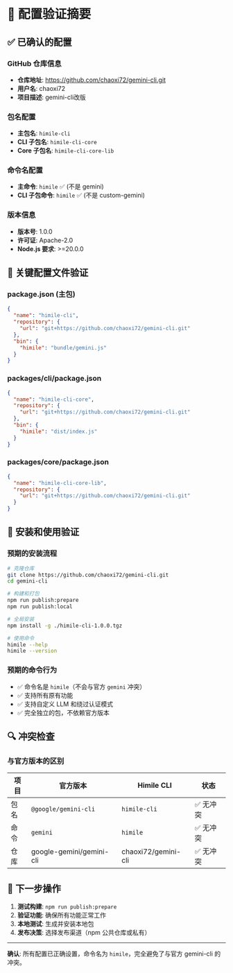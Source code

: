 # 🎯 配置验证摘要

## ✅ 已确认的配置

### GitHub 仓库信息
- **仓库地址**: https://github.com/chaoxi72/gemini-cli.git
- **用户名**: chaoxi72
- **项目描述**: gemini-cli改版

### 包名配置
- **主包名**: `himile-cli`
- **CLI 子包名**: `himile-cli-core`
- **Core 子包名**: `himile-cli-core-lib`

### 命令名配置
- **主命令**: `himile` ✅ (不是 gemini)
- **CLI 子包命令**: `himile` ✅ (不是 custom-gemini)

### 版本信息
- **版本号**: 1.0.0
- **许可证**: Apache-2.0
- **Node.js 要求**: >=20.0.0

## 🔧 关键配置文件验证

### package.json (主包)
```json
{
  "name": "himile-cli",
  "repository": {
    "url": "git+https://github.com/chaoxi72/gemini-cli.git"
  },
  "bin": {
    "himile": "bundle/gemini.js"
  }
}
```

### packages/cli/package.json
```json
{
  "name": "himile-cli-core",
  "repository": {
    "url": "git+https://github.com/chaoxi72/gemini-cli.git"
  },
  "bin": {
    "himile": "dist/index.js"
  }
}
```

### packages/core/package.json
```json
{
  "name": "himile-cli-core-lib",
  "repository": {
    "url": "git+https://github.com/chaoxi72/gemini-cli.git"
  }
}
```

## 🚀 安装和使用验证

### 预期的安装流程
```bash
# 克隆仓库
git clone https://github.com/chaoxi72/gemini-cli.git
cd gemini-cli

# 构建和打包
npm run publish:prepare
npm run publish:local

# 全局安装
npm install -g ./himile-cli-1.0.0.tgz

# 使用命令
himile --help
himile --version
```

### 预期的命令行为
- ✅ 命令名是 `himile`（不会与官方 `gemini` 冲突）
- ✅ 支持所有原有功能
- ✅ 支持自定义 LLM 和绕过认证模式
- ✅ 完全独立的包，不依赖官方版本

## 🔍 冲突检查

### 与官方版本的区别
| 项目 | 官方版本 | Himile CLI | 状态 |
|------|----------|------------|------|
| 包名 | `@google/gemini-cli` | `himile-cli` | ✅ 无冲突 |
| 命令 | `gemini` | `himile` | ✅ 无冲突 |
| 仓库 | google-gemini/gemini-cli | chaoxi72/gemini-cli | ✅ 无冲突 |

## 📝 下一步操作

1. **测试构建**: `npm run publish:prepare`
2. **验证功能**: 确保所有功能正常工作
3. **本地测试**: 生成并安装本地包
4. **发布决策**: 选择发布渠道（npm 公共仓库或私有）

---

**确认**: 所有配置已正确设置，命令名为 `himile`，完全避免了与官方 gemini-cli 的冲突。
